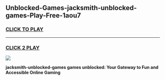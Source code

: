 
## Unblocked-Games-jacksmith-unblocked-games-Play-Free-1aou7
<h3>
<a href="https://premium76.site?title=jacksmith-unblocked-games&ref=18A">CLICK TO PLAY</a></h3>
<hr>

<h3>
<a href="https://premium76.site?title=jacksmith-unblocked-games&ref=18A">CLICK 2 PLAY</a>
  
</h3>

<a href="https://premium76.site?title=jacksmith-unblocked-games&ref=18A"><img src="https://clearcache.store/games.png"></a>


**jacksmith-unblocked-games games unblocked: Your Gateway to Fun and Accessible Online Gaming**
